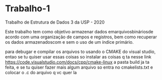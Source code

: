 # Trabalho-1
Trabalho de Estrutura de Dados 3 da USP - 2020

Este  trabalho  tem  como  objetivo  armazenar  dados emarquivosbináriosde acordo  com  uma  organização  de  campos  e  registros,  bem  como  recuperar  os dados armazenadoscom e sem o uso de um índice primário.

para debugar e compilar os arquivos to usando o CMAKE do visual studio, entao se tu quiser usar essas coisas so instalar as coisas q ta nesse link https://code.visualstudio.com/docs/cpp/cmake-linux
a pasta build ja ta feita, e se tu quiser fazer mais algum arquivo so entra no cmakelists.txt e colocar o .c do arquivo q vc quer la

